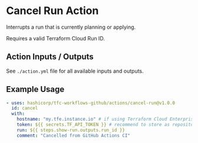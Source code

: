 # Cancel Run Action

Interrupts a run that is currently planning or applying.

Requires a valid Terraform Cloud Run ID.

## Action Inputs / Outputs

See `./action.yml` file for all available inputs and outputs.

## Example Usage

```yml
- uses: hashicorp/tfc-workflows-github/actions/cancel-run@v1.0.0
  id: cancel
  with:
    hostname: "my.tfe.instance.io" # if using Terraform Cloud Enterprise
    token: ${{ secrets.TF_API_TOKEN }} # recommend to store as repository secret
    run: ${{ steps.show-run.outputs.run_id }}
    comment: "Cancelled from GitHub Actions CI"
```
